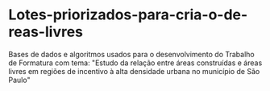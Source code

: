 # Lotes-priorizados-para-cria-o-de-reas-livres
Bases de dados e algoritmos usados para o desenvolvimento do Trabalho de Formatura com tema: "Estudo da relação entre áreas construídas e áreas livres em regiões de incentivo à alta densidade urbana no município de São Paulo"
